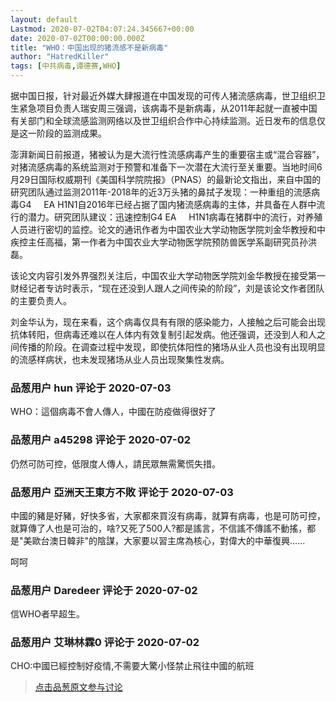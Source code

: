 ```yaml
---
layout: default
Lastmod: 2020-07-02T04:07:24.345667+00:00
date: 2020-07-02T00:00:00.000Z
title: "WHO：中国出现的猪流感不是新病毒"
author: "HatredKiller"
tags: [中共病毒,谭德赛,WHO]
---
```


据中国日报，针对最近外媒大肆报道在中国发现的可传人猪流感病毒，世卫组织卫生紧急项目负责人瑞安周三强调，该病毒不是新病毒，从2011年起就一直被中国有关部门和全球流感监测网络以及世卫组织合作中心持续监测。近日发布的信息仅是这一阶段的监测成果。  
  
澎湃新闻日前报道，猪被认为是大流行性流感病毒产生的重要宿主或“混合容器”，对猪流感病毒的系统监测对于预警和准备下一次潜在大流行至关重要。当地时间6月29日国际权威期刊《美国科学院院报》（PNAS）的最新论文指出，来自中国的研究团队通过监测2011年-2018年的近3万头猪的鼻拭子发现：一种重组的流感病毒G4     EA H1N1自2016年已经占据了国内猪流感病毒的主体，并具备在人群中流行的潜力。研究团队建议：迅速控制G4 EA     H1N1病毒在猪群中的流行，对养殖人员进行密切的监控。论文的通讯作者为中国农业大学动物医学院刘金华教授和中疾控主任高福，第一作者为中国农业大学动物医学院预防兽医学系副研究员孙洪磊。  
  
该论文内容引发外界强烈关注后，中国农业大学动物医学院刘金华教授在接受第一财经记者专访时表示，“现在还没到人跟人之间传染的阶段”，刘是该论文作者团队的主要负责人。  
  
刘金华认为，现在来看，这个病毒仅具有有限的感染能力，人接触之后可能会出现抗体转阳，但病毒还难以在人体内有效复制引起发病。他还强调，还没到人和人之间传播的阶段。在调查过程中发现，即使抗体阳性的猪场从业人员也没有出现明显的流感样病状，也未发现猪场从业人员出现聚集性发病。

            
### 品葱用户 **hun** 评论于 2020-07-03
        
WHO：這個病毒不會人傳人，中國在防疫做得很好了
        


            
### 品葱用户 **a45298** 评论于 2020-07-02
        
仍然可防可控，低限度人傳人，請民眾無需驚慌失措。
        


            
### 品葱用户 **亞洲天王東方不敗** 评论于 2020-07-03
        
中國的豬是好豬，好快多省，大家都來買沒有病毒，就算有病毒，也是可防可控，就算傳了人也是可治的，啥?又死了500人?都是謠言，不信謠不傳謠不動搖，都是"美歐台澳日韓非"的陰謀，大家要以習主席為核心，對偉大的中華復興......  
  
呵呵
        


            
### 品葱用户 **Daredeer** 评论于 2020-07-02
        
信WHO者早超生。
        


            
### 品葱用户 **艾琳林霖0** 评论于 2020-07-02
        
CHO:中國已經控制好疫情,不需要大驚小怪禁止飛往中國的航班
        






> [点击品葱原文参与讨论](https://pincong.rocks/article/id-21098__sort_key-agree_count__sort-DESC?warning)

